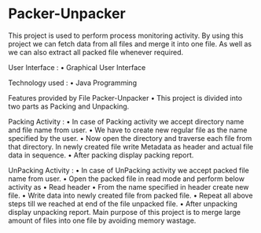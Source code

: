 # Packer-Unpacker

This project is used to perform process monitoring activity.
By using this project we can fetch data from all files and merge it into one file. As well
as we can also extract all packed file whenever required.

User Interface :
• Graphical User Interface

Technology used :
• Java Programming

Features provided by File Packer-Unpacker
• This project is divided into two parts as Packing and Unpacking.

Packing Activity :
• In case of Packing activity we accept directory name and file name from user.
• We have to create new regular file as the name specified by the user.
• Now open the directory and traverse each file from that directory. In newly created file
  write Metadata as header and actual file data in sequence.
• After packing display packing report.

UnPacking Activity :
  • In case of UnPacking activity we accept packed file name from user.
  • Open the packed file in read mode and perform below activity as
  • Read header
  • From the name specified in header create new file.
  • Write data into newly created file from packed file.
  • Repeat all above steps till we reached at end of the file unpacked file.
  • After unpacking display unpacking report.
    Main purpose of this project is to merge large amount of files into one file by avoiding
    memory wastage.

